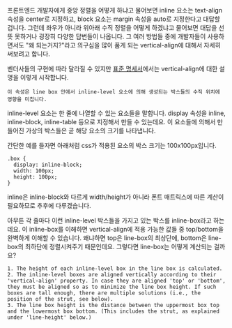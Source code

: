 프론트엔드 개발자에게 중앙 정렬을 어떻게 하냐고 물어보면 inline 요소는 text-align 속성을 center로 지정하고, block 요소는 margin 속성을 auto로 지정한다고 대답할 겁니다.
그런데 좌우가 아니라 위아래 수직 정렬을 어떻게 하겠냐고 물어보면 대답을 선뜻 못하거나 굉장히 다양한 답변들이 나옵니다.
그 여러 방법들 중에 개발자들이 사용하면서도 "왜 되는거지?"라고 의구심을 많이 품게 되는 vertical-align에 대해서 자세히 써보려고 합니다.

벤더사들의 구현에 따라 달라질 수 있지만 [표준 명세서](https://www.w3.org/TR/CSS2/visudet.html#propdef-vertical-align)에서는 vertical-align에 대한 설명을 이렇게 시작합니다.

```
이 속성은 line box 안에서 inline-level 요소에 의해 생성되는 박스들의 수직 위치에 영향을 미칩니다.
```

inline-level 요소는 한 줄에 나열할 수 있는 요소들을 말합니다.
display 속성을 inline, inline-block, inline-table 등으로 지정해서 만들 수 있는데요.
이 요소들에 의해서 만들어진 가상의 박스들은 곧 해당 요소의 크기를 나타냅니다.

간단한 예를 들자면 아래처럼 css가 적용된 요소의 박스 크기는 100x100px입니다.
```
.box {
  display: inline-block;
  width: 100px;
  height: 100px;
}
```
inline은 inline-block와 다르게 width/height가 아니라 폰트 매트릭스에 따른 계산이 필요하므로 추후에 다루겠습니다.

아무튼 각 줄마다 이런 inline-level 박스들을 가지고 있는 박스를 inline-box라고 하는데요.
이 inline-box를 이해하면 vertical-align에 적용 가능한 값들 중 top/bottom을 완벽하게 이해할 수 있습니다.
왜냐하면 top은 line-box의 최상단에, bottom은 line-box의 최하단에 정렬시켜주기 때문인데요.
그렇다면 line-box는 어떻게 계산되는 걸까요?


```
1. The height of each inline-level box in the line box is calculated.
2. The inline-level boxes are aligned vertically according to their 'vertical-align' property. In case they are aligned 'top' or 'bottom', they must be aligned so as to minimize the line box height. If such boxes are tall enough, there are multiple solutions (i.e., the position of the strut, see below).
3. The line box height is the distance between the uppermost box top and the lowermost box bottom. (This includes the strut, as explained under 'line-height' below.)
```
